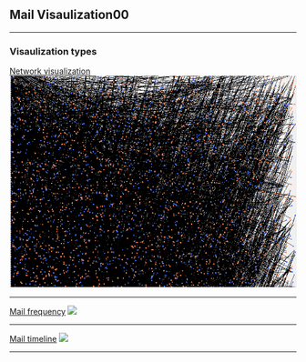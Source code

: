 ## Mail Visaulization00

---

### Visaulization types

[Network visualization](/sample_page)
<img src="images/network_v1.png?raw=true"/>

---
[Mail frequency](/pdf/sample_presentation.pdf)
<img src="images/frequency_v1?raw=true"/>

---
[Mail timeline](http://example.com/)
<img src="images/timeline_v1?raw=true"/>

---

